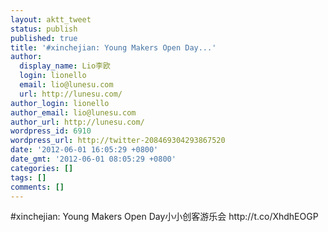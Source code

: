 ```yaml
---
layout: aktt_tweet
status: publish
published: true
title: '#xinchejian: Young Makers Open Day...'
author:
  display_name: Lio李欧
  login: lionello
  email: lio@lunesu.com
  url: http://lunesu.com/
author_login: lionello
author_email: lio@lunesu.com
author_url: http://lunesu.com/
wordpress_id: 6910
wordpress_url: http://twitter-208469304293867520
date: '2012-06-01 16:05:29 +0800'
date_gmt: '2012-06-01 08:05:29 +0800'
categories: []
tags: []
comments: []
---
```

<p>#xinchejian: <!--:en-->Young Makers Open Day<!--:--><!--:zh-->小小创客游乐会<!--:--> http://t.co/XhdhEOGP</p>
